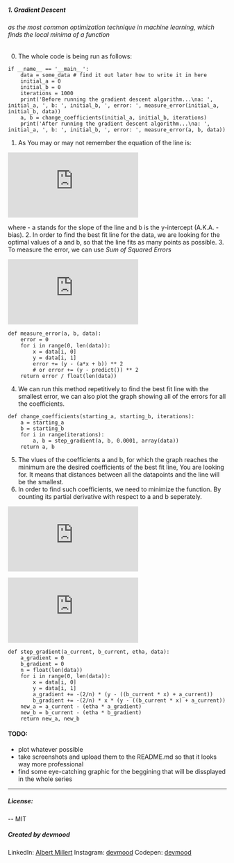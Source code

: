 ##### 1. Gradient Descent
###### as the most common optimization technique in machine learning, which finds the local minima of a function
0. The whole code is being run as follows:
```
if __name__ == '__main__':
    data = some_data # find it out later how to write it in here
    initial_a = 0
    initial_b = 0
    iterations = 1000
    print('Before running the gradient descent algorithm...\na: ', initial_a, ', b: ', initial_b, ', error: ', measure_error(initial_a, initial_b, data))
    a, b = change_coefficients(initial_a, initial_b, iterations)
    print('After running the gradient descent algorithm...\na: ', initial_a, ', b: ', initial_b, ', error: ', measure_error(a, b, data))
```
1. As You may or may not remember the equation of the line is:

![equation](http://www.sciweavers.org/tex2img.php?eq=y%20%3D%20ax%20%2B%20b&bc=White&fc=Black&im=png&fs=12&ff=mathpazo&edit=0)

where - a stands for the slope of the line and b is the y-intercept (A.K.A. - bias).
2. In order to find the best fit line for the data, we are looking for the optimal values of a and b, so that the line fits as many points as possible.
3. To measure the error, we can use *Sum of Squared Errors*

![equation](http://www.sciweavers.org/tex2img.php?eq=%20SSE%20%3D%20%5Csum%20%28y%20-%20%20%5Chat%7By%7D%20%29%5E2&bc=White&fc=Black&im=png&fs=12&ff=mathpazo&edit=0)

```
def measure_error(a, b, data):
    error = 0
    for i in range(0, len(data)):
        x = data[i, 0]
        y = data[i, 1]
        error += (y - (a*x + b)) ** 2
        # or error += (y - predict()) ** 2
    return error / float(len(data))
```
4. We can run this method repetitively to find the best fit line with the smallest error, we can also plot the graph showing all of the errors for all the coefficients.
```
def change_coefficients(starting_a, starting_b, iterations):
    a = starting_a
    b = starting_b
    for i in range(iterations):
        a, b = step_gradient(a, b, 0.0001, array(data))
    return a, b
```
5. The vlues of the coefficients a and b, for which the graph reaches the minimum are the desired coefficients of the best fit line, You are looking for. It means that distances between all the datapoints and the line will be the smallest.
6. In order to find such coefficients, we need to minimize the function. By counting its partial derivative with respect to a and b seperately.

![equation](http://www.sciweavers.org/tex2img.php?eq=%20%5Cfrac%7B%5Cpartial%5Ef%7D%7B%5Cpartial%20a%7D%20%3D%20%5Cfrac%7B1%7D%7Bn%7D%20%5Csum%20-2x%20%28y%20-%20%28ax%20%2B%20b%29%29&bc=White&fc=Black&im=png&fs=12&ff=mathpazo&edit=0)

![equation](http://www.sciweavers.org/tex2img.php?eq=%20%5Cfrac%7B%5Cpartial%5Ef%7D%7B%5Cpartial%20b%7D%20%3D%20%5Cfrac%7B1%7D%7Bn%7D%20%5Csum%20-2%20%28y%20-%20%28ax%20%2B%20b%29%29&bc=White&fc=Black&im=png&fs=12&ff=mathpazo&edit=0)

```
def step_gradient(a_current, b_current, etha, data):
    a_gradient = 0
    b_gradient = 0
    n = float(len(data))
    for i in range(0, len(data)):
        x = data[i, 0]
        y = data[i, 1]
        a_gradient += -(2/n) * (y - ((b_current * x) + a_current))
        b_gradient += -(2/n) * x * (y - ((b_current * x) + a_current))
    new_a = a_current - (etha * a_gradient)
    new_b = b_current - (etha * b_gradient)
    return new_a, new_b
```
#### TODO:
- plot whatever possible
- take screenshots and upload them to the README.md so that it looks way more professional
- find some eye-catching graphic for the beggining that will be dissplayed in the whole series
---
##### License:
-- MIT

##### **Created by devmood**

LinkedIn: [Albert Millert](https://www.linkedin.com/in/albert-millert/)
Instagram: [devmood](https://instagram.com/devmood/)
Codepen: [devmood](https://codepen.io/devmood/)
